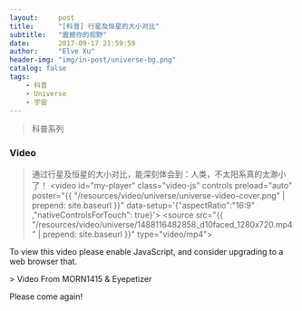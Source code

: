 ```yaml
---
layout:     post
title:      "[科普] 行星及恒星的大小对比"
subtitle:   "震撼你的视野"
date:       2017-09-17 21:59:59
author:     "Elve Xu"
header-img: "img/in-post/universe-bg.png"
catalog: false
tags:
    - 科普
    - Universe
    - 宇宙
---
```


> 科普系列

<h3>Video</h3>

<link href="{{ "/video.js/video-js.min.css" | prepend: site.baseurl }}" rel="stylesheet">
<script src="{{ "/video.js/video.min.js" | prepend: site.baseurl }}"></script>

> 通过行星及恒星的大小对比，能深刻体会到：人类，不太阳系真的太渺小了！
<video
    id="my-player"
    class="video-js"
    controls
    preload="auto"
    poster="{{ "/resources/video/universe/universe-video-cover.png" | prepend: site.baseurl }}"
    data-setup='{"aspectRatio":"16:9" ,"nativeControlsForTouch": true}'>
  <source src="{{ "/resources/video/universe/1488116482858_d10faced_1280x720.mp4" | prepend: site.baseurl }}" type="video/mp4"></source>
  <p class="vjs-no-js">
    To view this video please enable JavaScript, and consider upgrading to a web browser that.
  </p>
</video>
> Video From MORN1415 & Eyepetizer

<p>Please come again!</p>



